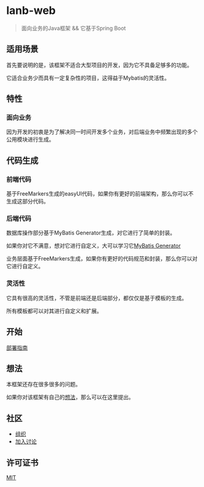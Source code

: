# lanb-web

> 面向业务的Java框架 && 它基于Spring Boot

## 适用场景

首先要说明的是，该框架不适合大型项目的开发，因为它不具备足够多的功能。  
  
它适合业务少而具有一定复杂性的项目，这得益于Mybatis的灵活性。  

## 特性  
  
### 面向业务  
  
因为开发的初衷是为了解决同一时间开发多个业务，对后端业务中频繁出现的多个公用模块进行生成。  

## 代码生成  

### 前端代码  

基于FreeMarkers生成的easyUI代码，如果你有更好的前端架构，那么你可以不生成这部分代码。

### 后端代码  

数据库操作部分基于MyBatis Generator生成，对它进行了简单的封装。  
  
如果你对它不满意，想对它进行自定义，大可以学习它[MyBatis Generator](http://www.mybatis.org/generator/index.html) 
  
业务层面基于FreeMarkers生成，如果你有更好的代码规范和封装，那么你可以对它进行自定义。  

### 灵活性  

它具有很高的灵活性，不管是前端还是后端部分，都仅仅是基于模板的生成。  
  
所有模板都可以对其进行自定义和扩展。  

## 开始  
  
[部署指南](./GET_STARTED.md)

## 想法
  
本框架还存在很多很多的问题。
  
如果你对该框架有自己的[想法](https://github.com/lanb-code/lanb-web/issues)，那么可以在这里提出。  
  
## 社区  
  
- [组织](https://github.com/lanb-code)  
- [加入讨论](https://github.com/lanb-code/lanb-web/issues)  
  
## 许可证书  
  
[MIT](https://github.com/lanb-code/lanb-web/blob/master/LICENSE)  
